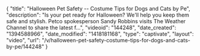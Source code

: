{
    "title": "Halloween Pet Safety -- Costume Tips for Dogs and Cats by Pe",
    "description": "Is your pet ready for Halloween? We'll help you keep them safe and stylish. Petco spokesperson Sandy Robbins visits The Weather Channel to share the latest f...",
    "videoid": "144248",
    "date_created": "1394588966",
    "date_modified": "1418181168",
    "type": "captivate",
    "layout": "video",
    "url": "\/v\/halloween-pet-safety-costume-tips-for-dogs-and-cats-by-pe\/144248"
}